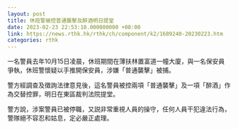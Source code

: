 ```yaml
---
layout: post
title: 休班警被控普通襲擊及醉酒明日提堂
date: 2023-02-23 22:53:18.000000000 +08:00
link: https://news.rthk.hk/rthk/ch/component/k2/1689240-20230223.htm
categories: rthk
---
```


一名警員去年10月15日凌晨，休班期間在薄扶林置富道一幢大廈，與一名保安員爭執，休班警懷疑以手推開保安員，涉嫌「普通襲擊」被捕。

警方經調查及徵詢法律意見後，這名警員被控兩項「普通襲擊」及一項「醉酒」作為交替控罪，明日在東區裁判法院提堂。

警方說，涉案警員已被停職，又説非常重視人員的操守，任何人員干犯違法行為，警隊絕不容忍和姑息，定必嚴正處理。
